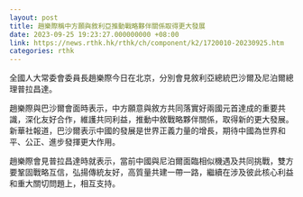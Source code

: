 ```yaml
---
layout: post
title: 趙樂際稱中方願與敘利亞推動戰略夥伴關係取得更大發展
date: 2023-09-25 19:23:27.000000000 +08:00
link: https://news.rthk.hk/rthk/ch/component/k2/1720010-20230925.htm
categories: rthk
---
```


全國人大常委會委員長趙樂際今日在北京，分別會見敘利亞總統巴沙爾及尼泊爾總理普拉昌達。

趙樂際與巴沙爾會面時表示，中方願意與敘方共同落實好兩國元首達成的重要共識，深化友好合作，維護共同利益，推動中敘戰略夥伴關係，取得新的更大發展。新華社報道，巴沙爾表示中國的發展是世界正義力量的增長，期待中國為世界和平、公正、進步發揮更大作用。

趙樂際會見普拉昌達時就表示，當前中國與尼泊爾面臨相似機遇及共同挑戰，雙方要鞏固戰略互信，弘揚傳統友好，高質量共建一帶一路，繼續在涉及彼此核心利益和重大關切問題上，相互支持。
